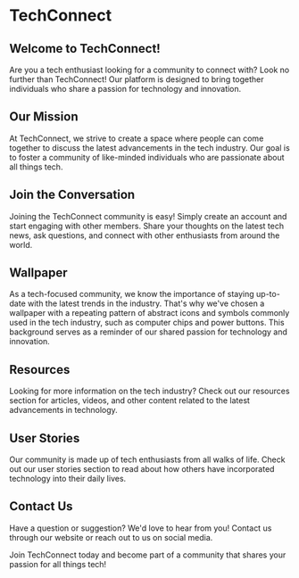 <!--font:Futura-->

# TechConnect

## Welcome to TechConnect!

Are you a tech enthusiast looking for a community to connect with? Look no further than TechConnect! Our platform is designed to bring together individuals who share a passion for technology and innovation.

## Our Mission

At TechConnect, we strive to create a space where people can come together to discuss the latest advancements in the tech industry. Our goal is to foster a community of like-minded individuals who are passionate about all things tech.

## Join the Conversation

Joining the TechConnect community is easy! Simply create an account and start engaging with other members. Share your thoughts on the latest tech news, ask questions, and connect with other enthusiasts from around the world.

## Wallpaper

As a tech-focused community, we know the importance of staying up-to-date with the latest trends in the industry. That's why we've chosen a wallpaper with a repeating pattern of abstract icons and symbols commonly used in the tech industry, such as computer chips and power buttons. This background serves as a reminder of our shared passion for technology and innovation.

## Resources

Looking for more information on the tech industry? Check out our resources section for articles, videos, and other content related to the latest advancements in technology.

## User Stories

Our community is made up of tech enthusiasts from all walks of life. Check out our user stories section to read about how others have incorporated technology into their daily lives.

## Contact Us

Have a question or suggestion? We'd love to hear from you! Contact us through our website or reach out to us on social media.

Join TechConnect today and become part of a community that shares your passion for all things tech!

<!--

Write me content for website with wallpaper which alt text is:

"A wallpaper with a repeating pattern of abstract icons and symbols commonly used in the tech industry, such as computer chips and power buttons."

The name/title of the page should not be 1:1 copy of the alt text but rather a real content of the website which is using this wallpaper.

- Use markdown format 
- Start with heading
- Heading should be short and concise
- The content should look like a real website 
- The website should not be about the wallpaper, wallpaper is just a related background
- Heading should be contain work "wallpaper" or "background"
- Include real sections like references, contact, user stories, etc. use things relevant to the page purpose.
- Feel free to use structure like headings, bullets, numbering, blockquotes, paragraphs, horizontal lines, etc.
- You can use formatting like bold or _italic_
- You can include UTF-8 emojis
- Links should be only #hash anchors (and you can refer to the document itself)
- Do not include images


---


# TechConnect - Connecting Tech Enthusiasts

## Welcome to TechConnect!

Are you a tech enthusiast looking for a community to connect with? Look no further than TechConnect! Our platform is designed to bring together individuals who share a passion for technology and innovation.

## Our Mission

At TechConnect, we strive to create a space where people can come together to discuss the latest advancements in the tech industry. Our goal is to foster a community of like-minded individuals who are passionate about all things tech.

## Join the Conversation

Joining the TechConnect community is easy! Simply create an account and start engaging with other members. Share your thoughts on the latest tech news, ask questions, and connect with other enthusiasts from around the world.

## Wallpaper

As a tech-focused community, we know the importance of staying up-to-date with the latest trends in the industry. That's why we've chosen a wallpaper with a repeating pattern of abstract icons and symbols commonly used in the tech industry, such as computer chips and power buttons. This background serves as a reminder of our shared passion for technology and innovation.

## Resources

Looking for more information on the tech industry? Check out our resources section for articles, videos, and other content related to the latest advancements in technology.

## User Stories

Our community is made up of tech enthusiasts from all walks of life. Check out our user stories section to read about how others have incorporated technology into their daily lives.

## Contact Us

Have a question or suggestion? We'd love to hear from you! Contact us through our website or reach out to us on social media.

Join TechConnect today and become part of a community that shares your passion for all things tech!

-->
